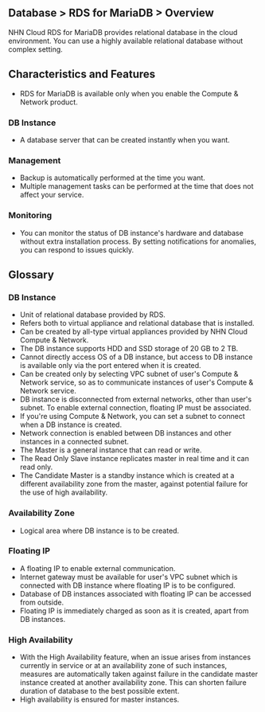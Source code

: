 ## Database > RDS for MariaDB > Overview

NHN Cloud RDS for MariaDB provides relational database in the cloud environment. 
You can use a highly available relational database without complex setting. 

## Characteristics and Features

* RDS for MariaDB is available only when you enable the Compute & Network product.

### DB Instance

* A database server that can be created instantly when you want.

### Management

* Backup is automatically performed at the time you want.
* Multiple management tasks can be performed at the time that does not affect your service.

### Monitoring

* You can monitor the status of DB instance's hardware and database without extra installation process. By setting notifications for anomalies, you can respond to issues quickly.

## Glossary 

### DB Instance 

* Unit of relational database provided by RDS. 
* Refers both to virtual appliance and relational database that is installed. 
* Can be created by all-type virtual appliances provided by NHN Cloud Compute & Network. 
* The DB instance supports HDD and SSD storage of 20 GB to 2 TB.
* Cannot directly access OS of a DB instance, but access to DB instance is available only via the port entered when it is created.  
* Can be created only by selecting VPC subnet of user's Compute & Network service, so as to communicate instances of user's Compute & Network service.  
* DB instance is disconnected from external networks, other than user's subnet. To enable external connection, floating IP must be associated. 
* If you're using Compute & Network, you can set a subnet to connect when a DB instance is created.   
* Network connection is enabled between DB instances and other instances in a connected subnet. 
* The Master is a general instance that can read or write. 
* The Read Only Slave instance replicates master in real time and it can read only. 
* The Candidate Master is a standby instance which is created at a different availability zone from the master, against potential failure for the use of high availability. 

### Availability Zone

* Logical area where DB instance is to be created. 

### Floating IP 

* A floating IP to enable external communication. 
* Internet gateway must be available for user's VPC subnet which is connected with DB instance where floating IP is to be configured. 
* Database of DB instances associated with floating IP can be accessed from outside.
* Floating IP is immediately charged as soon as it is created, apart from DB instances.

### High Availability 

* With the High Availability feature, when an issue arises from instances currently in service or at an availability zone of such instances, measures are automatically taken against failure in the candidate master instance created at another availability zone. This can shorten failure duration of database to the best possible extent.
* High availability is ensured for master instances.

